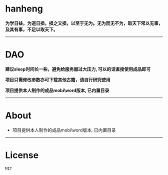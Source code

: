 # hanheng 

**为学日益，为道日损，损之又损，以至于无为。无为而无不为，取天下常以无事，及其有事，不足以取天下。**

---

# DAO 

**建议sleep时间长一些，避免给服务器过大压力, 可以的话直接使用成品即可**

**项目只需修改参数亦可下载其他古籍，请自行研究使用**

**项目提供本人制作的成品mobi\word版本, 已内置目录**

---

# About

- 项目提供本人制作的成品mobi\word版本, 已内置目录

---

# License

``MIT``
